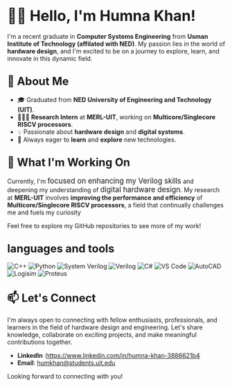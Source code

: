 # <big>👋🏽 Hello, I'm Humna Khan!</big>

I'm a recent graduate in **Computer Systems Engineering** from **Usman Institute of Technology (affilated with NED)**. My passion lies in the world of **hardware design**, and I'm excited to be on a journey to explore, learn, and innovate in this dynamic field.

## <big>🌟 About Me</big>

- 🎓 Graduated from **NED University of Engineering and Technology (UIT)**.
- 👩🏽‍💼 **Research Intern** at **MERL-UIT**, working on **Multicore/Singlecore RISCV processors**.
- 💡 Passionate about **hardware design** and **digital systems**.
- 🧠 Always eager to **learn** and **explore** new technologies.

## <big>🔧 What I'm Working On</big>

Currently, I'm <big>focused on enhancing my Verilog skills</big> and deepening my understanding of <big>digital hardware design</big>. My research at **MERL-UIT** involves **improving the performance and efficiency** of **Multicore/Singlecore RISCV processors**, a field that continually challenges me and fuels my curiosity

Feel free to explore my GitHub repositories to see more of my work!

## <big> languages and tools </big>


![C++](https://img.shields.io/badge/-C++-00599C?logo=C%2B%2B&logoColor=white&style=flat)
![Python](https://img.shields.io/badge/-Python-3776AB?logo=Python&logoColor=white&style=flat)
![System Verilog](https://img.shields.io/badge/-System%20Verilog-008000?logo=IEEE&logoColor=white&style=flat)
![Verilog](https://img.shields.io/badge/-Verilog-3C5A9A?logo=IEEE&logoColor=white&style=flat)
![C#](https://img.shields.io/badge/-C%23-239120?logo=C%20Sharp&logoColor=white&style=flat)
![VS Code](https://img.shields.io/badge/-VS%20Code-007ACC?logo=Visual%20Studio%20Code&logoColor=white&style=flat)
![AutoCAD](https://img.shields.io/badge/-AutoCAD-CA3435?logo=AutoCAD&logoColor=white&style=flat)
![Logisim](https://img.shields.io/badge/-Logisim-2ECC71?logo=Logisim&logoColor=white&style=flat)
![Proteus](https://img.shields.io/badge/-Proteus-00ADEF?logo=Proteus&logoColor=white&style=flat)



## <big>📫 Let's Connect</big>

I'm always open to connecting with fellow enthusiasts, professionals, and learners in the field of hardware design and engineering. Let's share knowledge, collaborate on exciting projects, and make meaningful contributions together.

- **LinkedIn** :https://www.linkedin.com/in/humna-khan-3886621b4
- **Email**: humkhan@students.uit.edu

Looking forward to connecting with you!

